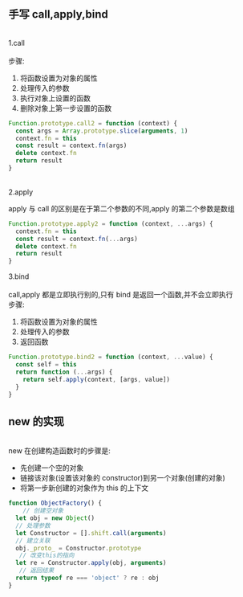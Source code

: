 

<a name="761a7765"></a>
## 手写 call,apply,bind

<br />1.call<br />
<br />步骤:

1. 将函数设置为对象的属性
1. 处理传入的参数
1. 执行对象上设置的函数
1. 删除对象上第一步设置的函数



```javascript
Function.prototype.call2 = function (context) {
  const args = Array.prototype.slice(arguments, 1)
  context.fn = this
  const result = context.fn(args)
  delete context.fn
  return result
}
```

<br />2.apply

apply 与 call 的区别是在于第二个参数的不同,apply 的第二个参数是数组<br />

```javascript
Function.prototype.apply2 = function (context, ...args) {
  context.fn = this
  const result = context.fn(...args)
  delete context.fn
  return result
}
```
3.bind<br />
<br />call,apply 都是立即执行别的,只有 bind 是返回一个函数,并不会立即执行<br />步骤:

1. 将函数设置为对象的属性
1. 处理传入的参数
1. 返回函数



```javascript
Function.prototype.bind2 = function (context, ...value) {
  const self = this
  return function (...args) {
    return self.apply(context, [args, value])
  }
}
```
<a name="261ecd5a"></a>
## new 的实现

<br />new 在创建构造函数时的步骤是:<br />

- 先创建一个空的对象
- 链接该对象(设置该对象的 constructor)到另一个对象(创建的对象)
- 将第一步新创建的对象作为 this 的上下文



```javascript
function ObjectFactory() {
    // 创建空对象
  let obj = new Object()
  // 处理参数
  let Constructor = [].shift.call(arguments)
  // 建立关联
  obj._proto_ = Constructor.prototype
   // 改变this的指向
  let re = Constructor.apply(obj, arguments)
   // 返回结果
  return typeof re === 'object' ? re : obj
}
```
